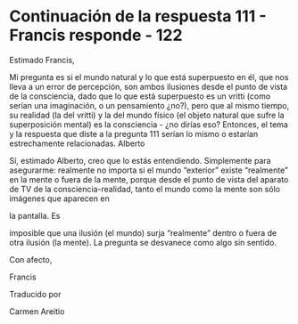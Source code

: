 # Continuación de la respuesta 111 - Francis responde - 122

Estimado Francis,

Mi pregunta es si el mundo natural y lo que está superpuesto en él, que nos lleva a un error de percepción, son ambos ilusiones desde el punto de vista de la consciencia, dado que lo que está superpuesto es un vritti (como serían una imaginación, o un pensamiento ¿no?), pero que al mismo tiempo, su realidad (la del vritti) y la del mundo físico (el objeto natural que sufre la superposición mental) es la consciencia - ¿no dirías eso? Entonces, el tema y la respuesta que diste a la pregunta 111 serían lo mismo o estarían estrechamente relacionadas. Alberto

Sí, estimado Alberto, creo que lo estás entendiendo. Simplemente para asegurarme: realmente no importa si el mundo “exterior” existe “realmente” en la mente o fuera de la mente, porque desde el punto de vista del aparato de TV de la consciencia-realidad, tanto el mundo como la mente son sólo imágenes que aparecen en

la pantalla. Es

imposible que una ilusión (el mundo) surja “realmente” dentro o fuera de otra ilusión (la mente). La pregunta se desvanece como algo sin sentido.

Con afecto,

Francis

Traducido por

Carmen Areitio

